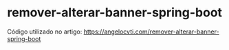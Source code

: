 # remover-alterar-banner-spring-boot

Código utilizado no artigo: https://angelocvti.com/remover-alterar-banner-spring-boot

